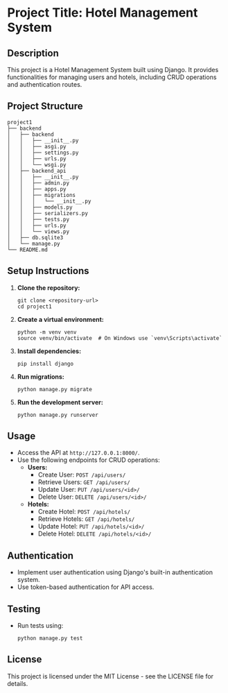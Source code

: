 # Project Title: Hotel Management System

## Description
This project is a Hotel Management System built using Django. It provides functionalities for managing users and hotels, including CRUD operations and authentication routes.

## Project Structure
```
project1
├── backend
│   ├── backend
│   │   ├── __init__.py
│   │   ├── asgi.py
│   │   ├── settings.py
│   │   ├── urls.py
│   │   └── wsgi.py
│   ├── backend_api
│   │   ├── __init__.py
│   │   ├── admin.py
│   │   ├── apps.py
│   │   ├── migrations
│   │   │   └── __init__.py
│   │   ├── models.py
│   │   ├── serializers.py
│   │   ├── tests.py
│   │   ├── urls.py
│   │   └── views.py
│   ├── db.sqlite3
│   └── manage.py
└── README.md
```

## Setup Instructions
1. **Clone the repository:**
   ```
   git clone <repository-url>
   cd project1
   ```

2. **Create a virtual environment:**
   ```
   python -m venv venv
   source venv/bin/activate  # On Windows use `venv\Scripts\activate`
   ```

3. **Install dependencies:**
   ```
   pip install django
   ```

4. **Run migrations:**
   ```
   python manage.py migrate
   ```

5. **Run the development server:**
   ```
   python manage.py runserver
   ```

## Usage
- Access the API at `http://127.0.0.1:8000/`.
- Use the following endpoints for CRUD operations:
  - **Users:**
    - Create User: `POST /api/users/`
    - Retrieve Users: `GET /api/users/`
    - Update User: `PUT /api/users/<id>/`
    - Delete User: `DELETE /api/users/<id>/`
  - **Hotels:**
    - Create Hotel: `POST /api/hotels/`
    - Retrieve Hotels: `GET /api/hotels/`
    - Update Hotel: `PUT /api/hotels/<id>/`
    - Delete Hotel: `DELETE /api/hotels/<id>/`

## Authentication
- Implement user authentication using Django's built-in authentication system.
- Use token-based authentication for API access.

## Testing
- Run tests using:
  ```
  python manage.py test
  ```

## License
This project is licensed under the MIT License - see the LICENSE file for details.